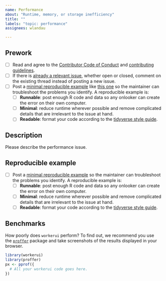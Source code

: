 ```yaml
---
name: Performance
about: "Runtime, memory, or storage inefficiency"
title: ""
labels: "topic: performance"
assignees: wlandau

---
```


## Prework

* [ ] Read and agree to the [Contributor Code of Conduct](https://github.com/wlandau/workerui/blob/main/CODE_OF_CONDUCT.md) and [contributing guidelines](https://github.com/ropensci/workerui/blob/main/CONTRIBUTING.md).
* [ ] If there is [already a relevant issue](https://github.com/ropensci/workerui/issues), whether open or closed, comment on the existing thread instead of posting a new issue.
* [ ] Post a [minimal reproducible example](https://www.tidyverse.org/help/) like [this one](https://github.com/ropensci/targets/issues/256#issuecomment-754229683) so the maintainer can troubleshoot the problems you identify. A reproducible example is:
    * [ ] **Runnable**: post enough R code and data so any onlooker can create the error on their own computer.
    * [ ] **Minimal**: reduce runtime wherever possible and remove complicated details that are irrelevant to the issue at hand.
    * [ ] **Readable**: format your code according to the [tidyverse style guide](https://style.tidyverse.org/).

## Description

Please describe the performance issue.

## Reproducible example

* [ ] Post a [minimal reproducible example](https://www.tidyverse.org/help/) so the maintainer can troubleshoot the problems you identify. A reproducible example is:
    * [ ] **Runnable**: post enough R code and data so any onlooker can create the error on their own computer.
    * [ ] **Minimal**: reduce runtime wherever possible and remove complicated details that are irrelevant to the issue at hand.
    * [ ] **Readable**: format your code according to the [tidyverse style guide](https://style.tidyverse.org/).

## Benchmarks

How poorly does `workerui` perform? To find out, we recommend you use the [`proffer`](https://github.com/r-prof/proffer) package and take screenshots of the results displayed in your browser.

```r
library(workerui)
library(proffer)
px <- pprof({
  # All your workerui code goes here.
})
```
